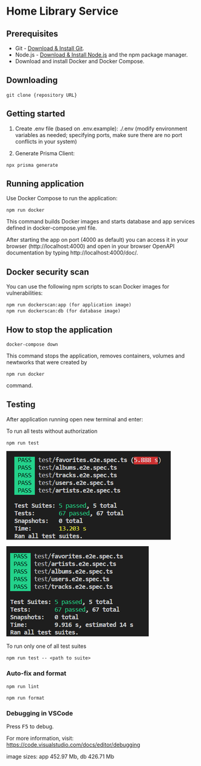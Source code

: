 # Home Library Service

## Prerequisites

- Git - [Download & Install Git](https://git-scm.com/downloads).
- Node.js - [Download & Install Node.js](https://nodejs.org/en/download/) and the npm package manager.
- Download and install Docker and Docker Compose.

## Downloading

```
git clone {repository URL}
```

## Getting started

1. Create .env file (based on .env.example): ./.env
(modify environment variables as needed; specifying ports, make sure there are no port conflicts in your system)

2. Generate Prisma Client:
```
npx prisma generate
```

## Running application

Use Docker Compose to run the application:

```
npm run docker
```

This command builds Docker images and starts database and app services defined in docker-compose.yml file.

After starting the app on port (4000 as default) you can access it in your browser (http://localhost:4000) and open
in your browser OpenAPI documentation by typing http://localhost:4000/doc/.

## Docker security scan

You can use the following npm scripts to scan Docker images for vulnerabilities:

```
npm run dockerscan:app (for application image)
npm run dockerscan:db (for database image)
```

## How to stop the application

```
docker-compose down
```

This command stops the application, removes containers, volumes and newtworks that were created by
```
npm run docker
```
command.

## Testing

After application running open new terminal and enter:

To run all tests without authorization

```
npm run test
```
![test results](images_for_readme/no-auth-test-results1.png)

![test results](images_for_readme/no-auth-test-results2.png)

To run only one of all test suites

```
npm run test -- <path to suite>
```

### Auto-fix and format

```
npm run lint
```

```
npm run format
```

### Debugging in VSCode

Press <kbd>F5</kbd> to debug.

For more information, visit: https://code.visualstudio.com/docs/editor/debugging


image sizes: app 452.97 Mb, db 426.71 Mb